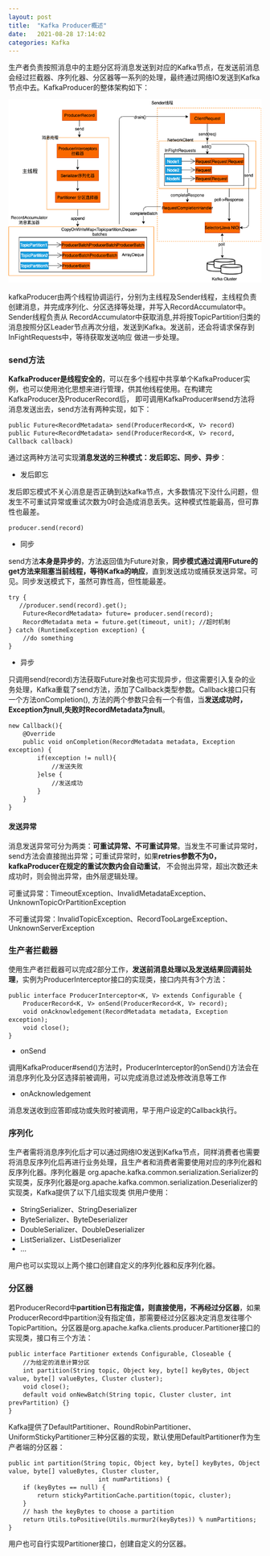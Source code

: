 ```yaml
---
layout: post
title:  "Kafka Producer概述"
date:   2021-08-28 17:14:02
categories: Kafka
---
```


生产者负责按照消息中的主题分区将消息发送到对应的Kafka节点，在发送前消息会经过拦截器、序列化器、分区器等一系列的处理，最终通过网络IO发送到Kafka节点中去。KafkaProducer的整体架构如下：

![Kafka 发送流程](https://raw.githubusercontent.com/GuanN1ng/diagrams/main/com.guann1n9.diagrams/kakfa/producer.png)

kafkaProducer由两个线程协调运行，分别为主线程及Sender线程，主线程负责创建消息，并完成序列化、分区选择等处理，并写入RecordAccumulator中。Sender线程负责从
RecordAccumulator中获取消息,并将按TopicPartition归类的消息按照分区Leader节点再次分组，发送到Kafka。发送前，还会将请求保存到InFightRequests中，等待获取发送响应
做进一步处理。


### send方法

**KafkaProducer是线程安全的**，可以在多个线程中共享单个KafkaProducer实例，也可以使用池化思想来进行管理，供其他线程使用。在构建完KafkaProducer及ProducerRecord后，
即可调用KafkaProducer#send方法将消息发送出去，send方法有两种实现，如下：

```
public Future<RecordMetadata> send(ProducerRecord<K, V> record)
public Future<RecordMetadata> send(ProducerRecord<K, V> record, Callback callback)
```

通过这两种方法可实现**消息发送的三种模式：发后即忘、同步、异步**：

* 发后即忘

发后即忘模式不关心消息是否正确到达kafka节点，大多数情况下没什么问题，但发生不可重试异常或重试次数为0时会造成消息丢失。这种模式性能最高，但可靠性也最差。
```
producer.send(record)
```

* 同步

send方法**本身是异步的**，方法返回值为Future对象，**同步模式通过调用Future的get方法来阻塞当前线程，等待Kafka的响应**，直到发送成功或捕获发送异常。可见。同步发送模式下，虽然可靠性高，但性能最差。

```
try {
   //producer.send(record).get();
    Future<RecordMetadata> future= producer.send(record);   
    RecordMetadata meta = future.get(timeout, unit); //超时机制
} catch (RuntimeException exception) {
    //do something
}
```

* 异步

只调用send(record)方法获取Future对象也可实现异步，但这需要引入复杂的业务处理，Kafka重载了send方法，添加了Callback类型参数。Callback接口只有一个方法onCompletion(),
方法的两个参数只会有一个有值，当**发送成功时，Exception为null,失败时RecordMetadata为null**。

```
new Callback(){
    @Override
    public void onCompletion(RecordMetadata metadata, Exception exception) {
        if(exception != null){
            //发送失败
        }else {
            //发送成功
        }
    }
}
```

#### 发送异常

消息发送异常可分为两类：**可重试异常、不可重试异常**。当发生不可重试异常时，send方法会直接抛出异常；可重试异常时，如果**retries参数不为0，kafkaProducer在规定的重试次数内会自动重试**，
不会抛出异常，超出次数还未成功时，则会抛出异常，由外层逻辑处理。

可重试异常：TimeoutException、InvalidMetadataException、UnknownTopicOrPartitionException

不可重试异常：InvalidTopicException、RecordTooLargeException、UnknownServerException

### 生产者拦截器

使用生产者拦截器可以完成2部分工作，**发送前消息处理以及发送结果回调前处理**，实例为ProducerInterceptor接口的实现类，接口内共有3个方法：
```
public interface ProducerInterceptor<K, V> extends Configurable {
    ProducerRecord<K, V> onSend(ProducerRecord<K, V> record);
    void onAcknowledgement(RecordMetadata metadata, Exception exception);
    void close();
}
```

* onSend

调用KafkaProducer#send()方法时，ProducerInterceptor的onSend()方法会在消息序列化及分区选择前被调用，可以完成消息过滤及修改消息等工作

* onAcknowledgement

消息发送收到应答即成功或失败时被调用，早于用户设定的Callback执行。


### 序列化

生产者需将消息序列化后才可以通过网络IO发送到Kafka节点，同样消费者也需要将消息反序列化后再进行业务处理，且生产者和消费者需要使用对应的序列化器和反序列化器。序列化器是
org.apache.kafka.common.serialization.Serializer的实现类，反序列化器是org.apache.kafka.common.serialization.Deserializer的实现类，Kafka提供了以下几组实现类
供用户使用：

* StringSerializer、StringDeserializer
* ByteSerializer、ByteDeserializer
* DoubleSerializer、DoubleDeserializer
* ListSerializer、ListDeserializer
* ...

用户也可以实现以上两个接口创建自定义的序列化器和反序列化器。

### 分区器

若ProducerRecord中**partition已有指定值，则直接使用，不再经过分区器**，如果ProducerRecord中partition没有指定值，那需要经过分区器决定消息发往哪个TopicPartition。分区器是org.apache.kafka.clients.producer.Partitioner接口的实现类，接口有三个方法：

```
public interface Partitioner extends Configurable, Closeable {
    //为给定的消息计算分区
    int partition(String topic, Object key, byte[] keyBytes, Object value, byte[] valueBytes, Cluster cluster);
    void close();
    default void onNewBatch(String topic, Cluster cluster, int prevPartition) {}
}
```

Kafka提供了DefaultPartitioner、RoundRobinPartitioner、UniformStickyPartitioner三种分区器的实现，默认使用DefaultPartitioner作为生产者端的分区器：

```
public int partition(String topic, Object key, byte[] keyBytes, Object value, byte[] valueBytes, Cluster cluster,
                         int numPartitions) {
    if (keyBytes == null) {
        return stickyPartitionCache.partition(topic, cluster);
    }
    // hash the keyBytes to choose a partition
    return Utils.toPositive(Utils.murmur2(keyBytes)) % numPartitions;
}
```
用户也可自行实现Partitioner接口，创建自定义的分区器。